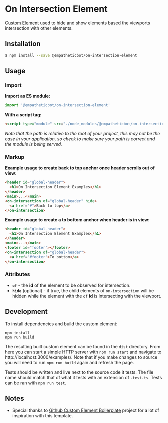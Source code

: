 # On Intersection Element

[Custom Element](https://developer.mozilla.org/en-US/docs/Web/Web_Components/Using_custom_elements) used to hide and show elements based the viewports intersection with other elements.

## Installation

```bash
$ npm install --save @empatheticbot/on-intersection-element
```

## Usage

### Import

**Import as ES module:**

```javascript
import '@empatheticbot/on-intersection-element'
```

**With a script tag:**

```html
<script type="module" src="./node_modules/@empatheticbot/on-intersection-element/dist/index.js">
```

_Note that the path is relative to the root of your project, this may not be the case in your application, so check to make sure your path is correct and the module is being served._

### Markup

**Example usage to create back to top anchor once header scrolls out of view:**

```html
<header id="global-header">
  <h1>On Intersection Element Examples</h1>
</header>
<main>...</main>
<on-intersection of="global-header" hide>
  <a href="#">Back to top</a>
</on-intersection>
```

**Example usage to create a to bottom anchor when header is in view:**

```html
<header id="global-header">
  <h1>On Intersection Element Examples</h1>
</header>
<main>...</main>
<footer id="footer"></footer>
<on-intersection of="global-header">
  <a href="#footer">To bottom</a>
</on-intersection>
```

### Attributes

- **`of`** - the **id** of the element to be observed for intersection.
- **`hide`** (optional) - if true, the child elements of `on-intersection` will be hidden while the element with the `of` **id** is intersecting with the viewport.

## Development

To install dependencies and build the custom element:

```
npm install
npm run build
```

The resulting built custom element can be found in the `dist` directory. From here you can start a simple HTTP server with `npm run start` and navigate to http://localhost:3000/examples/. Note that if you make changes to source you will need to run `npm run build` again and refresh the page.

Tests should be written and live next to the source code it tests. The file name should match that of what it tests with an extension of `.test.ts`. Tests can be ran with `npm run test`.

## Notes

- Special thanks to [Github Custom Element Boilerplate](https://github.com/github/custom-element-boilerplate) project for a lot of inspiration with this template.

